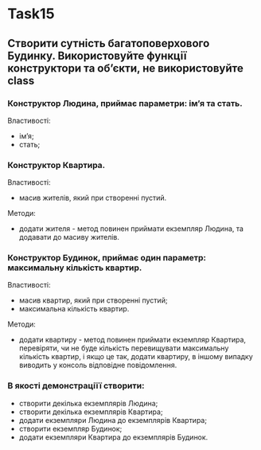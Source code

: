 # Task15

## Створити сутність багатоповерхового Будинку. Використовуйте функції конструктори та обʼєкти, не використовуйте class

### Конструктор Людина, приймає параметри: імʼя та стать.

Властивості:
* імʼя;
* стать;

### Конструктор Квартира.

Властивості:
* масив жителів, який при створенні пустий.

Методи:
* додати жителя - метод повинен приймати екземпляр Людина, та додавати до масиву жителів.

### Конструктор Будинок, приймає один параметр: максимальну кількість квартир.

Властивості:
* масив квартир, який при створенні пустий;
* максимальна кількість квартир.

Методи:
* додати квартиру - метод повинен приймати екземпляр Квартира, перевіряти, чи не буде кількість перевищувати максимальну кількість квартир, і якщо це так, додати квартиру, в іншому випадку виводить у консоль відповідне повідомлення.

### В якості демонстраціїї створити:

* створити декілька екземплярів Людина;
* створити декілька екземплярів Квартира;
* додати екземпляри Людина до екземплярів Квартира;
* створити екземпляр Будинок;
* додати екземпляри Квартира до екземплярів Будинок.
